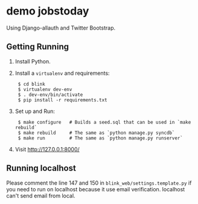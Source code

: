 # demo jobstoday

Using Django-allauth and Twitter Bootstrap.


## Getting Running

1. Install Python.

2. Install a ``virtualenv`` and requirements:

        $ cd blink
        $ virtualenv dev-env
		$ . dev-env/bin/activate
        $ pip install -r requirements.txt

3. Set up and Run:

        $ make configure   # Builds a seed.sql that can be used in `make rebuild`
		$ make rebuild     # The same as `python manage.py syncdb`
        $ make run         # The same as `python manage.py runserver`


4. Visit http://127.0.0.1:8000/

## Running localhost

Please comment the line 147 and 150 in `blink_web/settings.template.py` if you
need to run on localhost because it use email verification. localhost can't
send email from local.
